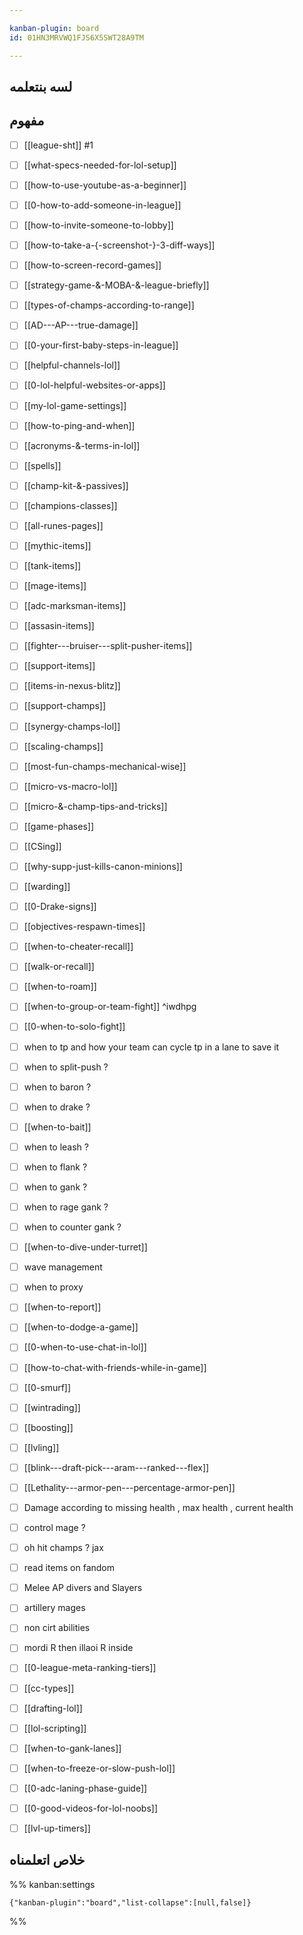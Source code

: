 ```yaml
---

kanban-plugin: board
id: 01HN3MRVWQ1FJS6X5SWT28A9TM

---
```


## لسه بنتعلمه



## مفهوم

- [ ] [[league-sht]] #1
- [ ] [[what-specs-needed-for-lol-setup]]
- [ ] [[how-to-use-youtube-as-a-beginner]]
- [ ] [[0-how-to-add-someone-in-league]]
- [ ] [[how-to-invite-someone-to-lobby]]
- [ ] [[how-to-take-a-{-screenshot-}-3-diff-ways]]
- [ ] [[how-to-screen-record-games]]
- [ ] [[strategy-game-&-MOBA-&-league-briefly]]
- [ ] [[types-of-champs-according-to-range]]
- [ ] [[AD---AP---true-damage]]
- [ ] [[0-your-first-baby-steps-in-league]]
- [ ] [[helpful-channels-lol]]
- [ ] [[0-lol-helpful-websites-or-apps]]
- [ ] [[my-lol-game-settings]]
- [ ] [[how-to-ping-and-when]]
- [ ] [[acronyms-&-terms-in-lol]]
- [ ] [[spells]]
- [ ] [[champ-kit-&-passives]]
- [ ] [[champions-classes]]
- [ ] [[all-runes-pages]]
- [ ] [[mythic-items]]
- [ ] [[tank-items]]
- [ ] [[mage-items]]
- [ ] [[adc-marksman-items]]
- [ ] [[assasin-items]]
- [ ] [[fighter---bruiser---split-pusher-items]]
- [ ] [[support-items]]
- [ ] [[items-in-nexus-blitz]]
- [ ] [[support-champs]]
- [ ] [[synergy-champs-lol]]
- [ ] [[scaling-champs]]
- [ ] [[most-fun-champs-mechanical-wise]]
- [ ] [[micro-vs-macro-lol]]
- [ ] [[micro-&-champ-tips-and-tricks]]
- [ ] [[game-phases]]
- [ ] [[CSing]]
- [ ] [[why-supp-just-kills-canon-minions]]
- [ ] [[warding]]
- [ ] [[0-Drake-signs]]
- [ ] [[objectives-respawn-times]]
- [ ] [[when-to-cheater-recall]]
- [ ] [[walk-or-recall]]
- [ ] [[when-to-roam]]
- [ ] [[when-to-group-or-team-fight]] ^iwdhpg
- [ ] [[0-when-to-solo-fight]]
- [ ] when to tp and how your team can cycle tp in a lane to save it
- [ ] when to split-push ?
- [ ] when to baron ?
- [ ] when to drake ?
- [ ] [[when-to-bait]]
- [ ] when to leash ?
- [ ] when to flank ?
- [ ] when to gank ?
- [ ] when to rage gank ?
- [ ] when to counter gank ?
- [ ] [[when-to-dive-under-turret]]
- [ ] wave management
- [ ] when to proxy
- [ ] [[when-to-report]]
- [ ] [[when-to-dodge-a-game]]
- [ ] [[0-when-to-use-chat-in-lol]]
- [ ] [[how-to-chat-with-friends-while-in-game]]
- [ ] [[0-smurf]]
- [ ] [[wintrading]]
- [ ] [[boosting]]
- [ ] [[lvling]]
- [ ] [[blink---draft-pick---aram---ranked---flex]]
- [ ] [[Lethality---armor-pen---percentage-armor-pen]]
- [ ] Damage according to missing health , max health , current health
- [ ] control mage ?
- [ ] oh hit champs ? jax
- [ ] read items on fandom
- [ ] Melee AP divers and Slayers
- [ ] artillery mages
- [ ] non cirt abilities
- [ ] mordi R then illaoi R inside
- [ ] [[0-league-meta-ranking-tiers]]
- [ ] [[cc-types]]
- [ ] [[drafting-lol]]
- [ ] [[lol-scripting]]
- [ ] [[when-to-gank-lanes]]
- [ ] [[when-to-freeze-or-slow-push-lol]]
- [ ] [[0-adc-laning-phase-guide]]
- [ ] [[0-good-videos-for-lol-noobs]]
- [ ] [[lvl-up-timers]]


## خلاص اتعلمناه





%% kanban:settings
```
{"kanban-plugin":"board","list-collapse":[null,false]}
```
%%